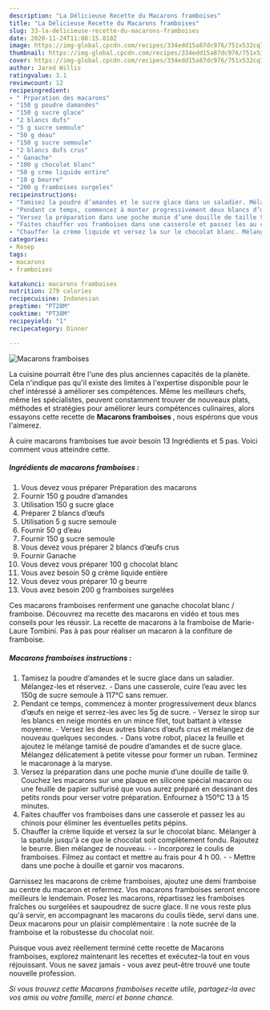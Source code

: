 ```yaml
---
description: "La Délicieuse Recette du Macarons framboises"
title: "La Délicieuse Recette du Macarons framboises"
slug: 33-la-delicieuse-recette-du-macarons-framboises
date: 2020-11-24T11:08:15.810Z
image: https://img-global.cpcdn.com/recipes/334edd15a87dc976/751x532cq70/macarons-framboises-photo-principale-de-la-recette.jpg
thumbnail: https://img-global.cpcdn.com/recipes/334edd15a87dc976/751x532cq70/macarons-framboises-photo-principale-de-la-recette.jpg
cover: https://img-global.cpcdn.com/recipes/334edd15a87dc976/751x532cq70/macarons-framboises-photo-principale-de-la-recette.jpg
author: Jared Willis
ratingvalue: 3.1
reviewcount: 12
recipeingredient:
- " Prparation des macarons"
- "150 g poudre damandes"
- "150 g sucre glace"
- "2 blancs dufs"
- "5 g sucre semoule"
- "50 g deau"
- "150 g sucre semoule"
- "2 blancs dufs crus"
- " Ganache"
- "100 g chocolat blanc"
- "50 g crme liquide entire"
- "10 g beurre"
- "200 g framboises surgeles"
recipeinstructions:
- "Tamisez la poudre d’amandes et le sucre glace dans un saladier. Mélangez-les et réservez. Dans une casserole, cuire l’eau avec les 150g de sucre semoule à 117°C sans remuer."
- "Pendant ce temps, commencez à monter progressivement deux blancs d’œufs en neige et serrez-les avec les 5g de sucre. Versez le sirop sur les blancs en neige montés en un mince filet, tout battant à vitesse moyenne. Versez les deux autres blancs d’œufs crus et mélangez de nouveau quelques secondes. Dans votre robot, placez la feuille et ajoutez le mélange tamisé de poudre d’amandes et de sucre glace. Mélangez délicatement à petite vitesse pour former un ruban. Terminez le macaronage à la maryse."
- "Versez la préparation dans une poche munie d’une douille de taille 9. Couchez les macarons sur une plaque en silicone spécial macaron ou une feuille de papier sulfurisé que vous aurez préparé en dessinant des petits ronds pour verser votre préparation. Enfournez à 150°C 13 à 15 minutes."
- "Faites chauffer vos framboises dans une casserole et passez les au chinois pour éliminer les éventuelles petits pépins."
- "Chauffer la crème liquide et versez la sur le chocolat blanc. Mélanger à la spatule jusqu&#39;à ce que le chocolat soit complètement fondu. Rajoutez le beurre. Bien mélangez de nouveau.  Incorporez le coulis de framboises. Filmez au contact et mettre au frais pour 4 h 00.  Mettre dans une poche à douille et garnir vos macarons."
categories:
- Resep
tags:
- macarons
- framboises

katakunci: macarons framboises 
nutrition: 279 calories
recipecuisine: Indonesian
preptime: "PT28M"
cooktime: "PT38M"
recipeyield: "1"
recipecategory: Dinner

---
```



![Macarons framboises](https://img-global.cpcdn.com/recipes/334edd15a87dc976/751x532cq70/macarons-framboises-photo-principale-de-la-recette.jpg)

La cuisine pourrait être l'une des plus anciennes capacités de la planète. Cela n'indique pas qu'il existe des limites à l'expertise disponible pour le chef intéressé à améliorer ses compétences. Même les meilleurs chefs, même les spécialistes, peuvent constamment trouver de nouveaux plats, méthodes et stratégies pour améliorer leurs compétences culinaires, alors essayons cette recette de <strong> Macarons framboises </strong>, nous espérons que vous l'aimerez.

<!--inarticleads1-->

À cuire macarons framboises tue avoir besoin 13 Ingrédients et 5 pas. Voici comment vous atteindre cette.

##### Ingrédients de macarons framboises :

1. Vous devez vous préparer  Préparation des macarons
1. Fournir 150 g poudre d’amandes
1. Utilisation 150 g sucre glace
1. Préparer 2 blancs d’œufs
1. Utilisation 5 g sucre semoule
1. Fournir 50 g d’eau
1. Fournir 150 g sucre semoule
1. Vous devez vous préparer 2 blancs d’œufs crus
1. Fournir  Ganache
1. Vous devez vous préparer 100 g chocolat blanc
1. Vous avez besoin 50 g crème liquide entière
1. Vous devez vous préparer 10 g beurre
1. Vous avez besoin 200 g framboises surgelées


Ces macarons framboises renferment une ganache chocolat blanc / framboise. Découvrez ma recette des macarons en vidéo et tous mes conseils pour les réussir. La recette de macarons à la framboise de Marie-Laure Tombini. Pas à pas pour réaliser un macaron à la confiture de framboise. 

<!--inarticleads2-->

##### Macarons framboises instructions :

1. Tamisez la poudre d’amandes et le sucre glace dans un saladier. Mélangez-les et réservez. - Dans une casserole, cuire l’eau avec les 150g de sucre semoule à 117°C sans remuer.
1. Pendant ce temps, commencez à monter progressivement deux blancs d’œufs en neige et serrez-les avec les 5g de sucre. - Versez le sirop sur les blancs en neige montés en un mince filet, tout battant à vitesse moyenne. - Versez les deux autres blancs d’œufs crus et mélangez de nouveau quelques secondes. - Dans votre robot, placez la feuille et ajoutez le mélange tamisé de poudre d’amandes et de sucre glace. Mélangez délicatement à petite vitesse pour former un ruban. Terminez le macaronage à la maryse.
1. Versez la préparation dans une poche munie d’une douille de taille 9. Couchez les macarons sur une plaque en silicone spécial macaron ou une feuille de papier sulfurisé que vous aurez préparé en dessinant des petits ronds pour verser votre préparation. Enfournez à 150°C 13 à 15 minutes.
1. Faites chauffer vos framboises dans une casserole et passez les au chinois pour éliminer les éventuelles petits pépins.
1. Chauffer la crème liquide et versez la sur le chocolat blanc. Mélanger à la spatule jusqu&#39;à ce que le chocolat soit complètement fondu. Rajoutez le beurre. Bien mélangez de nouveau. -  - Incorporez le coulis de framboises. Filmez au contact et mettre au frais pour 4 h 00. -  - Mettre dans une poche à douille et garnir vos macarons.


Garnissez les macarons de crème framboises, ajoutez une demi framboise au centre du macaron et refermez. Vos macarons framboises seront encore meilleurs le lendemain. Posez les macarons, répartissez les framboises fraîches ou surgelées et saupoudrez de sucre glace. Il ne vous reste plus qu&#39;à servir, en accompagnant les macarons du coulis tiède, servi dans une. Deux macarons pour un plaisir complémentaire : la note sucrée de la framboise et la robustesse du chocolat noir. 

<!--inarticleads1-->

<p>
Puisque vous avez réellement terminé cette recette de Macarons framboises, explorez maintenant les recettes et exécutez-la tout en vous réjouissant. Vous ne savez jamais - vous avez peut-être trouvé une toute nouvelle profession.
</p>

<p>
<i>Si vous trouvez cette Macarons framboises recette utile, partagez-la avec vos amis ou votre famille, merci et bonne chance.</i>
</p>
